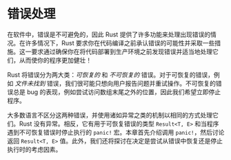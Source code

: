 # 错误处理

在软件中，错误是不可避免的，因此 Rust 提供了许多功能来处理出现错误的情况。在许多情况下，Rust 要求你在代码编译之前承认错误的可能性并采取一些措施。这一要求通过确保你在将代码部署到生产环境之前发现错误并适当地处理它们，从而使你的程序更加健壮！

Rust 将错误分为两大类：_可恢复的_ 和 _不可恢复的_ 错误。对于可恢复的错误，例如 _文件未找到_ 错误，我们很可能只想向用户报告问题并重试操作。不可恢复的错误总是 bug 的表现，例如尝试访问数组末尾之外的位置，因此我们希望立即停止程序。

大多数语言不区分这两种错误，并使用诸如异常之类的机制以相同的方式处理它们。Rust 没有异常。相反，它有用于可恢复错误的类型 `Result<T, E>` 和当程序遇到不可恢复错误时停止执行的 `panic!` 宏。本章首先介绍调用 `panic!`，然后讨论返回 `Result<T, E>` 值。此外，我们还将探讨在决定是尝试从错误中恢复还是停止执行时的考虑因素。
